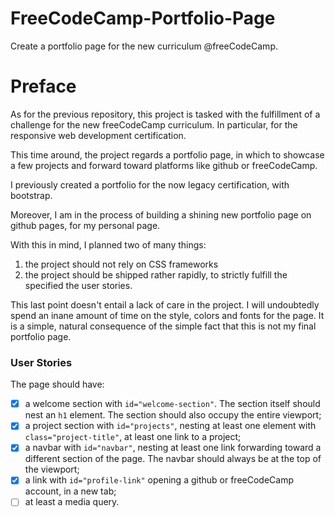 # FreeCodeCamp-Portfolio-Page
Create a portfolio page for the new curriculum @freeCodeCamp.

<!-- Link to the work-in-progress pen right [here](). -->

# Preface 

As for the previous repository, this project is tasked with the fulfillment of a challenge for the new freeCodeCamp curriculum. In particular, for the responsive web development certification.

This time around, the project regards a portfolio page, in which to showcase a few projects and forward toward platforms like github or freeCodeCamp. 

I previously created a portfolio for the now legacy certification, with bootstrap.

Moreover, I am in the process of building a shining new portfolio page on github pages, for my personal page.

With this in mind, I planned two of many things:

1. the project should not rely on CSS frameworks
1. the project should be shipped rather rapidly, to strictly fulfill the specified the user stories.

This last point doesn't entail a lack of care in the project. I will undoubtedly spend an inane amount of time on the style, colors and fonts for the page. It is a simple, natural consequence of the simple fact that this is not my final portfolio page.


### User Stories

The page should have:

- [x] a welcome section with `id="welcome-section"`. The section itself should nest an `h1` element. The section should also occupy the entire viewport;
- [x] a project section with `id="projects"`, nesting at least one element with `class="project-title"`, at least one link to a project;
- [x] a navbar with `id="navbar"`, nesting at least one link forwarding toward a different section of the page. The navbar should always be at the top of the viewport;
- [x] a link with `id="profile-link"` opening a github or freeCodeCamp account, in a new tab;
- [ ] at least a media query.
